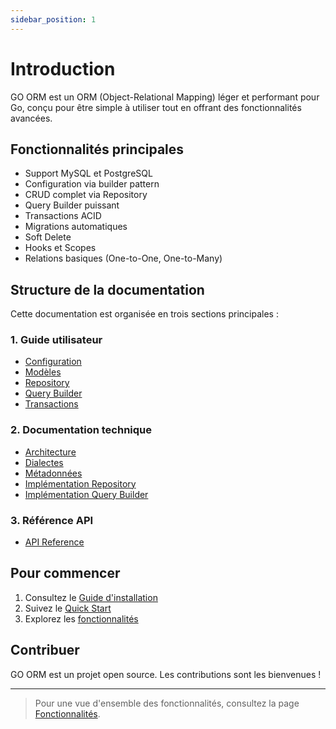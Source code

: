 ```yaml
---
sidebar_position: 1
---
```


# Introduction

GO ORM est un ORM (Object-Relational Mapping) léger et performant pour Go, conçu pour être simple à utiliser tout en offrant des fonctionnalités avancées.

## Fonctionnalités principales

- Support MySQL et PostgreSQL
- Configuration via builder pattern
- CRUD complet via Repository
- Query Builder puissant
- Transactions ACID
- Migrations automatiques
- Soft Delete
- Hooks et Scopes
- Relations basiques (One-to-One, One-to-Many)

## Structure de la documentation

Cette documentation est organisée en trois sections principales :

### 1. Guide utilisateur
- [Configuration](library/configuration.md)
- [Modèles](library/models.md)
- [Repository](library/repository.md)
- [Query Builder](library/query-builder.md)
- [Transactions](library/transactions.md)

### 2. Documentation technique
- [Architecture](technical/architecture.md)
- [Dialectes](technical/dialectes.md)
- [Métadonnées](technical/metadata.md)
- [Implémentation Repository](technical/repository.md)
- [Implémentation Query Builder](technical/query-builder.md)

### 3. Référence API
- [API Reference](api-reference.md)

## Pour commencer

1. Consultez le [Guide d'installation](installation.md)
2. Suivez le [Quick Start](quick-start.md)
3. Explorez les [fonctionnalités](fonctionnalites.md)

## Contribuer

GO ORM est un projet open source. Les contributions sont les bienvenues !

---

> Pour une vue d'ensemble des fonctionnalités, consultez la page [Fonctionnalités](fonctionnalites.md).
